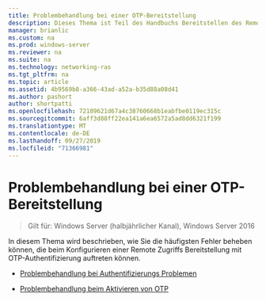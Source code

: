 ```yaml
---
title: Problembehandlung bei einer OTP-Bereitstellung
description: Dieses Thema ist Teil des Handbuchs Bereitstellen des Remote Zugriffs mit OTP-Authentifizierung in Windows Server 2016.
manager: brianlic
ms.custom: na
ms.prod: windows-server
ms.reviewer: na
ms.suite: na
ms.technology: networking-ras
ms.tgt_pltfrm: na
ms.topic: article
ms.assetid: 4b9569b8-a366-43ad-a52a-b35d88a08d41
ms.author: pashort
author: shortpatti
ms.openlocfilehash: 72109621d67a4c38760668b1eabfbe0119ec315c
ms.sourcegitcommit: 6aff3d88ff22ea141a6ea6572a5ad8dd6321f199
ms.translationtype: MT
ms.contentlocale: de-DE
ms.lasthandoff: 09/27/2019
ms.locfileid: "71366981"
---
```

# <a name="troubleshoot-an-otp-deployment"></a>Problembehandlung bei einer OTP-Bereitstellung

>Gilt für: Windows Server (halbjährlicher Kanal), Windows Server 2016

In diesem Thema wird beschrieben, wie Sie die häufigsten Fehler beheben können, die beim Konfigurieren einer Remote Zugriffs Bereitstellung mit OTP-Authentifizierung auftreten können.  

-   [Problembehandlung bei Authentifizierungs Problemen](Troubleshooting-Authentication-Issues.md)  
  
-   [Problembehandlung beim Aktivieren von OTP](Troubleshooting-Enabling-OTP.md)  
  


